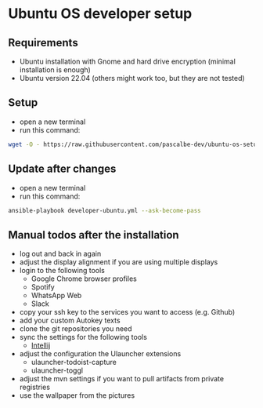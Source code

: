 # Ubuntu OS developer setup

## Requirements

- Ubuntu installation with Gnome and hard drive encryption (minimal installation is enough)
- Ubuntu version 22.04 (others might work too, but they are not tested)

## Setup

- open a new terminal
- run this command:
```bash
wget -O - https://raw.githubusercontent.com/pascalbe-dev/ubuntu-os-setup/master/install.sh | bash
```

## Update after changes

- open a new terminal
- run this command: 
```bash
ansible-playbook developer-ubuntu.yml --ask-become-pass
```

## Manual todos after the installation

- log out and back in again
- adjust the display alignment if you are using multiple displays
- login to the following tools
  - Google Chrome browser profiles
  - Spotify
  - WhatsApp Web
  - Slack
- copy your ssh key to the services you want to access (e.g. Github)
- add your custom Autokey texts
- clone the git repositories you need
- sync the settings for the following tools
  - [Intellij](./docs/sync-intellij-settings.md)
- adjust the configuration the Ulauncher extensions
  - ulauncher-todoist-capture
  - ulauncher-toggl
- adjust the mvn settings if you want to pull artifacts from private registries
- use the wallpaper from the pictures
